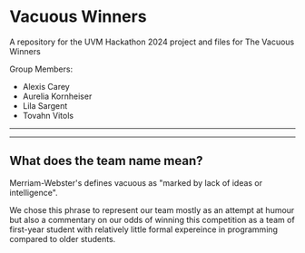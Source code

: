 # Vacuous Winners
A repository for the UVM Hackathon 2024 project and files for The Vacuous Winners


Group Members:
- Alexis Carey
- Aurelia Kornheiser
- Lila Sargent
- Tovahn Vitols

___
___
## What does the team name mean?

Merriam-Webster's defines vacuous as "marked by lack of ideas or intelligence". 

We chose this phrase to represent our team mostly as an attempt at humour but also a commentary on our odds of winning this competition as a team of first-year student with relatively little formal expereince in programming compared to older students.